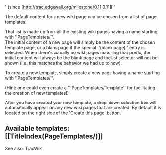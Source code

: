   ''(since [http://trac.edgewall.org/milestone/0.11 0.11])''                                                                                                                                                                                                                                                                                                       
                                                                                                                                                                                                                                                                                                                                                                   
The default content for a new wiki page can be chosen from a list of page templates.                                                                                                                                                                                                                                                                               
                                                                                                                                                                                                                                                                                                                                                                   
That list is made up from all the existing wiki pages having a name starting with ''PageTemplates/''.                                                                                                                                                                                                                                                              
The initial content of a new page will simply be the content of the chosen template page, or a blank page if the special ''(blank page)'' entry is selected. When there's actually no wiki pages matching that prefix, the initial content will always be the blank page and the list selector will not be shown (i.e. this matches the behavior we had up to now).
                                                                                                                                                                                                                                                                                                                                                                   
To create a new template, simply create a new page having a name starting with ''PageTemplates/''.                                                                                                                                                                                                                                                                 
                                                                                                                                                                                                                                                                                                                                                                   
(Hint: one could even create a ''!PageTemplates/Template'' for facilitating the creation of new templates!)                                                                                                                                                                                                                                                        
                                                                                                                                                                                                                                                                                                                                                                   
After you have created your new template, a drop-down selection box will automatically appear on any new wiki pages that are created.  By default it is located on the right side of the 'Create this page' button.                                                                                                                                                
                                                                                                                                                                                                                                                                                                                                                                   
Available templates:                                                                                                                                                                                                                                                                                                                                               
[[TitleIndex(PageTemplates/)]]                                                                                                                                                                                                                                                                                                                                     
----                                                                                                                                                                                                                                                                                                                                                               
See also: TracWik
